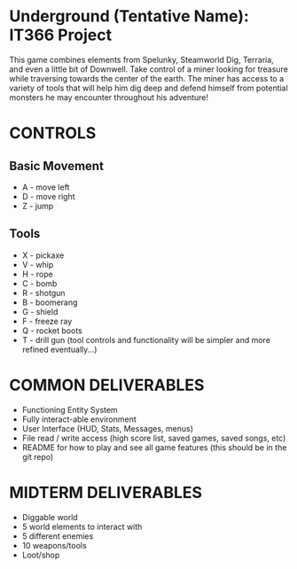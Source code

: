 # Underground (Tentative Name): IT366 Project

This game combines elements from Spelunky, Steamworld Dig, Terraria, and even a little bit of Downwell. Take control of a miner looking for treasure while traversing towards the center of the earth. The miner has access to a variety of tools that will help him dig deep and defend himself from potential monsters he may encounter throughout his adventure!

# CONTROLS

## Basic Movement
* A - move left
* D - move right
* Z - jump

## Tools
* X - pickaxe
* V - whip
* H - rope
* C - bomb
* R - shotgun
* B - boomerang
* G - shield
* F - freeze ray
* Q - rocket boots
* T - drill gun
(tool controls and functionality will be simpler and more refined eventually...)

# COMMON DELIVERABLES
* Functioning Entity System
* Fully interact-able environment
* User Interface (HUD, Stats, Messages, menus)
* File read / write access (high score list, saved games, saved songs, etc)
* README for how to play and see all game features (this should be in the git repo)

# MIDTERM DELIVERABLES
* Diggable world
* 5 world elements to interact with
* 5 different enemies
* 10 weapons/tools
* Loot/shop
